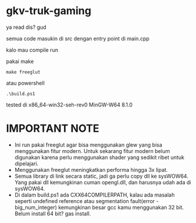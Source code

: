 # gkv-truk-gaming
ya read dis? gud

semua code masukin di src dengan entry point di main.cpp

kalo mau compile run

pakai make
```
make freeglut
```

atau powershell

```
.\build.ps1
```

tested di x86_64-win32-seh-rev0 MinGW-W64 8.1.0

# IMPORTANT NOTE
- Ini run pakai freeglut agar bisa menggunakan glew yang bisa menggunakan fitur modern. Untuk sekarang fitur modern belum digunakan karena perlu menggunakan shader yang sedikit ribet untuk dipelajari.
- Menggunakan freeglut meningkatkan performa hingga 3x lipat.
- Semua library di link secara static, jadi ga perlu copy dll ke sysWOW64. Yang pakai dll kemungkinan cuman opengl.dll, dan harusnya udah ada di sysWOW64.
- Di dalam build.ps1 ada CXX64COMPILERPATH, kalau ada masalah seperti undefined reference atau segmentation fault(error -big_num_integer) kemungkinan besar gcc kamu menggunakan 32 bit. Belum install 64 bit? gas install.
